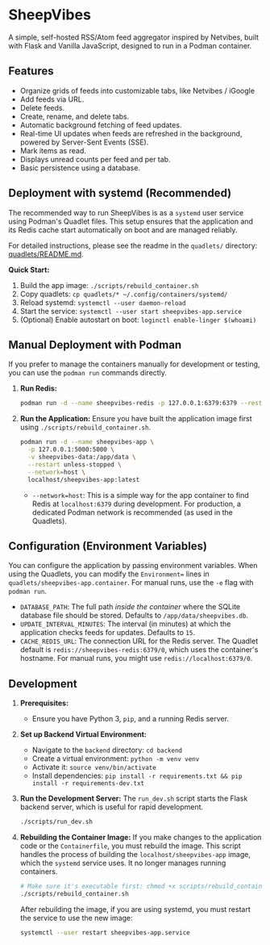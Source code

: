# SheepVibes

A simple, self-hosted RSS/Atom feed aggregator inspired by Netvibes, built with Flask and Vanilla JavaScript, designed to run in a Podman container.

## Features

*   Organize grids of feeds into customizable tabs, like Netvibes / iGoogle
*   Add feeds via URL.
*   Delete feeds.
*   Create, rename, and delete tabs.
*   Automatic background fetching of feed updates.
*   Real-time UI updates when feeds are refreshed in the background, powered by Server-Sent Events (SSE).
*   Mark items as read.
*   Displays unread counts per feed and per tab.
*   Basic persistence using a database.

## Deployment with systemd (Recommended)

The recommended way to run SheepVibes is as a `systemd` user service using Podman's Quadlet files. This setup ensures that the application and its Redis cache start automatically on boot and are managed reliably.

For detailed instructions, please see the readme in the `quadlets/` directory: [quadlets/README.md](quadlets/README.md).

**Quick Start:**
1.  Build the app image: `./scripts/rebuild_container.sh`
2.  Copy quadlets: `cp quadlets/* ~/.config/containers/systemd/`
3.  Reload systemd: `systemctl --user daemon-reload`
4.  Start the service: `systemctl --user start sheepvibes-app.service`
5.  (Optional) Enable autostart on boot: `loginctl enable-linger $(whoami)`

## Manual Deployment with Podman

If you prefer to manage the containers manually for development or testing, you can use the `podman run` commands directly.

1.  **Run Redis:**
    ```bash
    podman run -d --name sheepvibes-redis -p 127.0.0.1:6379:6379 --restart unless-stopped redis:alpine
    ```

2.  **Run the Application:**
    Ensure you have built the application image first using `./scripts/rebuild_container.sh`.
    ```bash
    podman run -d --name sheepvibes-app \
      -p 127.0.0.1:5000:5000 \
      -v sheepvibes-data:/app/data \
      --restart unless-stopped \
      --network=host \
      localhost/sheepvibes-app:latest
    ```
    *   `--network=host`: This is a simple way for the app container to find Redis at `localhost:6379` during development. For production, a dedicated Podman network is recommended (as used in the Quadlets).

## Configuration (Environment Variables)

You can configure the application by passing environment variables. When using the Quadlets, you can modify the `Environment=` lines in `quadlets/sheepvibes-app.container`. For manual runs, use the `-e` flag with `podman run`.

*   `DATABASE_PATH`: The full path *inside the container* where the SQLite database file should be stored. Defaults to `/app/data/sheepvibes.db`.
*   `UPDATE_INTERVAL_MINUTES`: The interval (in minutes) at which the application checks feeds for updates. Defaults to `15`.
*   `CACHE_REDIS_URL`: The connection URL for the Redis server. The Quadlet default is `redis://sheepvibes-redis:6379/0`, which uses the container's hostname. For manual runs, you might use `redis://localhost:6379/0`.

## Development

1.  **Prerequisites:**
    *   Ensure you have Python 3, `pip`, and a running Redis server.

2.  **Set up Backend Virtual Environment:**
    *   Navigate to the `backend` directory: `cd backend`
    *   Create a virtual environment: `python -m venv venv`
    *   Activate it: `source venv/bin/activate`
    *   Install dependencies: `pip install -r requirements.txt && pip install -r requirements-dev.txt`

3.  **Run the Development Server:**
    The `run_dev.sh` script starts the Flask backend server, which is useful for rapid development.
    ```bash
    ./scripts/run_dev.sh
    ```

4.  **Rebuilding the Container Image:**
    If you make changes to the application code or the `Containerfile`, you must rebuild the image. This script handles the process of building the `localhost/sheepvibes-app` image, which the `systemd` service uses. It no longer manages running containers.
    ```bash
    # Make sure it's executable first: chmod +x scripts/rebuild_container.sh
    ./scripts/rebuild_container.sh
    ```
    After rebuilding the image, if you are using systemd, you must restart the service to use the new image:
    ```bash
    systemctl --user restart sheepvibes-app.service
    ```
